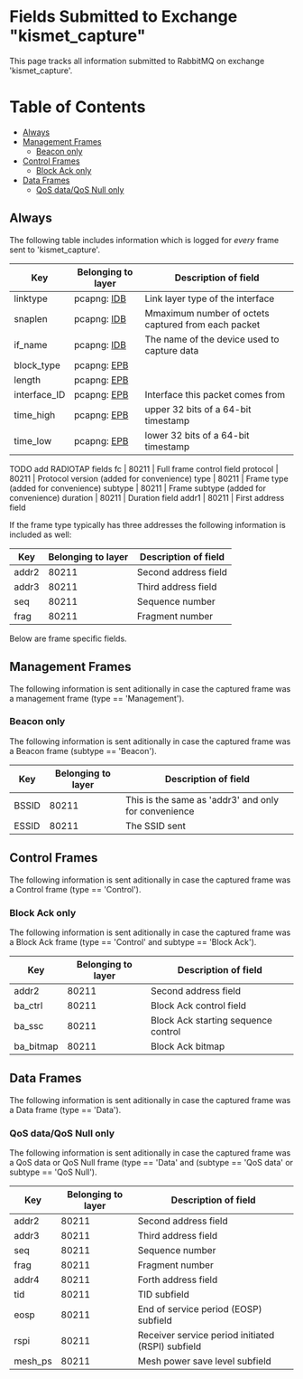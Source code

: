 Fields Submitted to Exchange "kismet_capture"
=============================================

This page tracks all information submitted to RabbitMQ on exchange 'kismet_capture'.

# Table of Contents

* [Always](#always)
* [Management Frames](#management-frames)
  * [Beacon only](#beacon-only)
* [Control Frames](#control-frames)
  * [Block Ack only](#block-ack-only)
* [Data Frames](#data-frames)
  * [QoS data/QoS Null only](#qos-dataqos-null-only)

## Always
The following table includes information which is logged for *every* frame sent to 'kismet_capture'.

Key | Belonging to layer | Description of field
----| ------------------ | --------------------
linktype | pcapng: [IDB](https://xml2rfc.tools.ietf.org/cgi-bin/xml2rfc.cgi?url=https://raw.githubusercontent.com/pcapng/pcapng/master/draft-tuexen-opsawg-pcapng.xml&modeAsFormat=html/ascii&type=ascii#section_idb) | Link layer type of the interface
snaplen | pcapng: [IDB](https://xml2rfc.tools.ietf.org/cgi-bin/xml2rfc.cgi?url=https://raw.githubusercontent.com/pcapng/pcapng/master/draft-tuexen-opsawg-pcapng.xml&modeAsFormat=html/ascii&type=ascii#section_idb) | Mmaximum number of octets captured from each packet
if_name | pcapng: [IDB](https://xml2rfc.tools.ietf.org/cgi-bin/xml2rfc.cgi?url=https://raw.githubusercontent.com/pcapng/pcapng/master/draft-tuexen-opsawg-pcapng.xml&modeAsFormat=html/ascii&type=ascii#section_idb) | The name of the device used to capture data 
block_type | pcapng: [EPB](https://xml2rfc.tools.ietf.org/cgi-bin/xml2rfc.cgi?url=https://raw.githubusercontent.com/pcapng/pcapng/master/draft-tuexen-opsawg-pcapng.xml&modeAsFormat=html/ascii&type=ascii#section_epb) |  
length | pcapng: [EPB](https://xml2rfc.tools.ietf.org/cgi-bin/xml2rfc.cgi?url=https://raw.githubusercontent.com/pcapng/pcapng/master/draft-tuexen-opsawg-pcapng.xml&modeAsFormat=html/ascii&type=ascii#section_epb) | 
interface_ID | pcapng: [EPB](https://xml2rfc.tools.ietf.org/cgi-bin/xml2rfc.cgi?url=https://raw.githubusercontent.com/pcapng/pcapng/master/draft-tuexen-opsawg-pcapng.xml&modeAsFormat=html/ascii&type=ascii#section_epb) | Interface this packet comes from
time_high | pcapng: [EPB](https://xml2rfc.tools.ietf.org/cgi-bin/xml2rfc.cgi?url=https://raw.githubusercontent.com/pcapng/pcapng/master/draft-tuexen-opsawg-pcapng.xml&modeAsFormat=html/ascii&type=ascii#section_epb) | upper 32 bits of a 64-bit timestamp
time_low | pcapng: [EPB](https://xml2rfc.tools.ietf.org/cgi-bin/xml2rfc.cgi?url=https://raw.githubusercontent.com/pcapng/pcapng/master/draft-tuexen-opsawg-pcapng.xml&modeAsFormat=html/ascii&type=ascii#section_epb) | lower 32 bits of a 64-bit timestamp 
TODO add RADIOTAP fields 
fc | 80211 | Full frame control field 
protocol | 80211 | Protocol version (added for convenience) 
type | 80211 | Frame type (added for convenience) 
subtype | 80211 | Frame subtype (added for convenience) 
duration | 80211 | Duration field 
addr1 | 80211 | First address field 

If the frame type typically has three addresses the following information is included as well:

Key | Belonging to layer | Description of field
----| ------------------ | --------------------
addr2 | 80211 | Second address field 
addr3 | 80211 | Third address field 
seq | 80211 | Sequence number 
frag | 80211 | Fragment number 

Below are frame specific fields.

## Management Frames
The following information is sent aditionally in case the captured frame was a management frame
(type == 'Management').

### Beacon only
The following information is sent aditionally in case the captured frame was a Beacon frame
(subtype == 'Beacon').

Key | Belonging to layer | Description of field
----| ------------------ | --------------------
BSSID | 80211 | This is the same as 'addr3' and only for convenience
ESSID | 80211 | The SSID sent

## Control Frames
The following information is sent aditionally in case the captured frame was a Control frame
(type == 'Control').

### Block Ack only
The following information is sent aditionally in case the captured frame was a Block Ack frame
(type == 'Control' and subtype == 'Block Ack').

Key | Belonging to layer | Description of field
----| ------------------ | --------------------
addr2 | 80211 | Second address field 
ba_ctrl | 80211 | Block Ack control field 
ba_ssc | 80211 | Block Ack starting sequence control 
ba_bitmap | 80211 | Block Ack bitmap 

## Data Frames
The following information is sent aditionally in case the captured frame was a Data frame
(type == 'Data').

### QoS data/QoS Null only
The following information is sent aditionally in case the captured frame was a QoS data or QoS Null frame
(type == 'Data' and (subtype == 'QoS data' or subtype == 'QoS Null').

Key | Belonging to layer | Description of field
----| ------------------ | --------------------
addr2 | 80211 | Second address field 
addr3 | 80211 | Third address field 
seq | 80211 | Sequence number 
frag | 80211 | Fragment number 
addr4 | 80211 | Forth address field
tid | 80211 | TID subfield
eosp | 80211 | End of service period (EOSP) subfield 
rspi | 80211 | Receiver service period initiated (RSPI) subfield 
mesh_ps | 80211 | Mesh power save level subfield 
